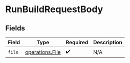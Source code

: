 # RunBuildRequestBody


## Fields

| Field                                              | Type                                               | Required                                           | Description                                        |
| -------------------------------------------------- | -------------------------------------------------- | -------------------------------------------------- | -------------------------------------------------- |
| `file`                                             | [operations.File](../../models/operations/file.md) | :heavy_check_mark:                                 | N/A                                                |